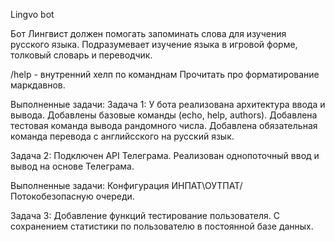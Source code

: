 Lingvo bot

Бот Лингвист должен помогать запоминать слова для изучения русского языка. Подразумевает
изучение языка в игровой форме, толковый словарь и переводчик.

/help - внутренний хелп по команднам
Прочитать про форматирование маркдавнов.

Выполненные задачи:
Задача 1: У бота реализована архитектура ввода и вывода. Добавлены базовые команды 
(echo, help, authors). Добавлена тестовая команда вывода рандомного числа. Добавлена
обязательная команда перевода с английсского на русский язык.

Задача 2: Подключен API Телеграма. Реализован однопоточный ввод и вывод на основе Телеграма.

Выполненные задачи:
Конфигурация ИНПАТ\ОУТПАТ/ Потокобезопасную очереди.

Задача 3: Добавление функций тестирование пользователя. С сохранением статистики
по пользователю в постоянной базе данных.